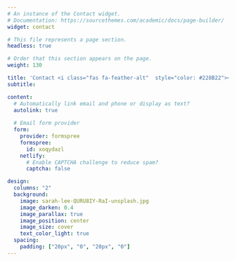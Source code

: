```yaml
---
# An instance of the Contact widget.
# Documentation: https://sourcethemes.com/academic/docs/page-builder/
widget: contact

# This file represents a page section.
headless: true

# Order that this section appears on the page.
weight: 130

title: 'Contact <i class="fas fa-feather-alt"  style="color: #228B22"></i>'
subtitle:

content:
  # Automatically link email and phone or display as text?
  autolink: true
  
  # Email form provider
  form:
    provider: formspree
    formspree:
      id: xoqydazl
    netlify:
      # Enable CAPTCHA challenge to reduce spam?
      captcha: false

design:
  columns: "2"
  background:
    image: sarah-lee-QURU8IY-RaI-unsplash.jpg
    image_darken: 0.4
    image_parallax: true
    image_position: center
    image_size: cover
    text_color_light: true
  spacing:
    padding: ["20px", "0", "20px", "0"]
---
```


